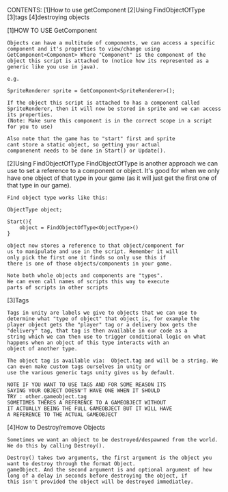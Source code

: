 CONTENTS:
    [1]How to use getComponent
    [2]Using FindObjectOfType
    [3]tags
    [4]destroying objects


[1]HOW TO USE GetComponent

    Objects can have a multitude of components, we can access a specific component and it's properties to view/change using 
    GetComponent<Component> Where "Component" is the component of the object this script is attached to (notice how its represented as a generic like you use in java).

    e.g. 

    SpriteRenderer sprite = GetComponent<SpriteRenderer>();

    If the object this script is attached to has a component called SpriteRenderer, then it will now be stored in sprite and we can access its properties.
    (Note: Make sure this component is in the correct scope in a script for you to use)

    Also note that the game has to "start" first and sprite
    cant store a static object, so getting your actual 
    componenent needs to be done in Start() or Update().

[2]Using FindObjectOfType
    FindObjectOfType is another approach we can use to
    set a reference to a component or object. It's good
    for when we only have one object of that type in your
    game (as it will just get the first one  of that type in 
    our game).

    Find object type works like this:

    ObjectType object;

    Start(){
        object = FindObjectOfType<ObjectType>()
    }

    object now stores a reference to that object/component for 
    us to manipulate and use in the script. Remember it will
    only pick the first one it finds so only use this if
    there is one of those objects/components in your game.

    Note both whole objects and components are "types".
    We can even call names of scripts this way to execute
    parts of scripts in other scripts

[3]Tags
    
    Tags in unity are labels we give to objects that we can use to determine what "type of object" that object is, for example the 
    player object gets the "player" tag or a delivery box gets the "delivery" tag, that tag is then available in our code as a 
    string which we can then use to trigger conditional logic on what happens when an object of this type interacts with an 
    object of another type.

    The object tag is available via:  Object.tag and will be a string. We can even make custom tags ourselves in unity or 
    use the various generic tags unity gives us by default.

    NOTE IF YOU WANT TO USE TAGS AND FOR SOME REASON ITS
    SAYING YOUR OBJECT DOESN'T HAVE ONE WHEN IT SHOULD
    TRY : other.gameobject.tag
    SOMETIMES THERES A REFERENCE TO A GAMEOBJECT WITHOUT
    IT ACTUALLY BEING THE FULL GAMEOBJECT BUT IT WILL HAVE
    A REFERENCE TO THE ACTUAL GAMEOBJECT

[4]How to Destroy/remove Objects

    Sometimes we want an object to be destroyed/despawned from the world. We do this by calling Destroy().

    Destroy() takes two arguments, the first argument is the object you want to destroy through the format Object.
    gameObject. And the second argument is and optional argument of how long of a delay in seconds before destroying the object, if 
    this isn't provided the object will be destroyed immediatley.